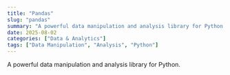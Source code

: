 ```yaml
---
title: "Pandas"
slug: "pandas"
summary: "A powerful data manipulation and analysis library for Python."
date: 2025-08-02
categories: ["Data & Analytics"]
tags: ["Data Manipulation", "Analysis", "Python"]
---
```


A powerful data manipulation and analysis library for Python.
